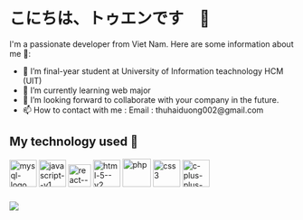 <h1 >こにちは、トゥエンです　👋</h1>

I'm a passionate developer from Viet Nam. 
Here are some information about me 🐼:
<ul >  
    <li>🔭 I’m final-year student at University of Information teachnology HCM (UIT)</li>
    <li>🌱 I’m currently learning web major</li>
    <li>👯 I’m looking forward to collaborate with your company in the future.</li>
    <li>📫 How to contact with me :  Email : thuhaiduong002@gmail.com</li>
</ul>

  
  
<h2> My technology used 🐧</h2>
<p>
    <img width="48" height="48" src="https://img.icons8.com/color/48/mysql-logo.png" alt="mysql-logo"/>
    <img width="48" height="48" src="https://img.icons8.com/color/48/javascript--v1.png" alt="javascript--v1"/>
    <img width="40" height="40" src="https://img.icons8.com/ultraviolet/40/react--v1.png" alt="react--v1"/>
    <img width="48" height="48" src="https://img.icons8.com/color/48/html-5--v2.png" alt="html-5--v2"/>
    <img width="50" height="50" src="https://img.icons8.com/ios-filled/50/php.png" alt="php"/>
    <img width="48" height="48" src="https://img.icons8.com/fluency/48/css3.png" alt="css3"/>
    <img width="48" height="48" src="https://img.icons8.com/fluency/48/c-plus-plus-logo.png" alt="c-plus-plus-logo"/> 
</p>

###
<img aglin="center" src ="https://camo.githubusercontent.com/cae12fddd9d6982901d82580bdf321d81fb299141098ca1c2d4891870827bf17/68747470733a2f2f6d69726f2e6d656469756d2e636f6d2f6d61782f313336302f302a37513379765349765f7430696f4a2d5a2e676966"/>
